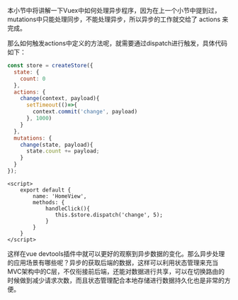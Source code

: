 
本小节中将讲解一下Vuex中如何处理异步程序，因为在上一个小节中提到过，mutations中只能处理同步，不能处理异步，所以异步的工作就交给了 actions 来完成。

那么如何触发actions中定义的方法呢，就需要通过dispatch进行触发，具体代码如下：

```js
const store = createStore({
  state: {
    count: 0
  },
  actions: {
    change(context, payload){
      setTimeout(()=>{
        context.commit('change', payload)
      }, 1000)
    }
  },
  mutations: {
    change(state, payload){
      state.count += payload;
    }
  }
});
```

```vue
<script>
    export default {
        name: 'HomeView',
        methods: {
            handleClick(){
               this.$store.dispatch('change', 5);
            }
        }
    }
</script>
```

这样在vue devtools插件中就可以更好的观察到异步数据的变化。那么异步处理的应用场景有哪些呢？异步的获取后端的数据，这样可以利用状态管理来充当MVC架构中的C层，不仅衔接前后端，还能对数据进行共享，可以在切换路由的时候做到减少请求次数，而且状态管理配合本地存储进行数据持久化也是非常的方便。

